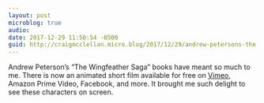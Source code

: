 ```yaml
---
layout: post
microblog: true
audio: 
date: 2017-12-29 11:50:54 -0500
guid: http://craigmcclellan.micro.blog/2017/12/29/andrew-petersons-the.html
---
```

Andrew Peterson’s “The Wingfeather Saga” books have meant so much to me. There is now an animated short film available for free on [Vimeo](https://vimeo.com/248762872), Amazon Prime Video, Facebook, and more. It brought me such delight to see these characters on screen.
